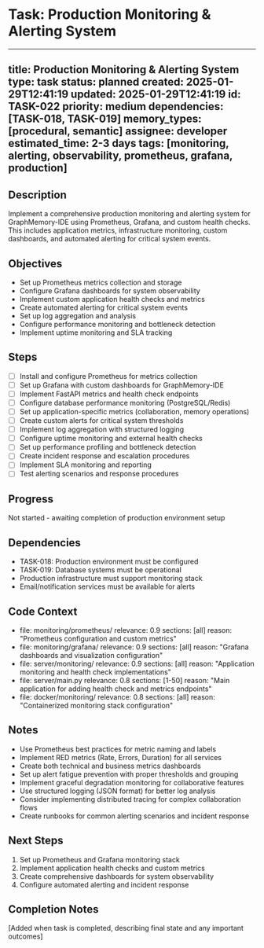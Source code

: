 # Task: Production Monitoring & Alerting System
---
title: Production Monitoring & Alerting System
type: task
status: planned
created: 2025-01-29T12:41:19
updated: 2025-01-29T12:41:19
id: TASK-022
priority: medium
dependencies: [TASK-018, TASK-019]
memory_types: [procedural, semantic]
assignee: developer
estimated_time: 2-3 days
tags: [monitoring, alerting, observability, prometheus, grafana, production]
---

## Description
Implement a comprehensive production monitoring and alerting system for GraphMemory-IDE using Prometheus, Grafana, and custom health checks. This includes application metrics, infrastructure monitoring, custom dashboards, and automated alerting for critical system events.

## Objectives
- Set up Prometheus metrics collection and storage
- Configure Grafana dashboards for system observability
- Implement custom application health checks and metrics
- Create automated alerting for critical system events
- Set up log aggregation and analysis
- Configure performance monitoring and bottleneck detection
- Implement uptime monitoring and SLA tracking

## Steps
- [ ] Install and configure Prometheus for metrics collection
- [ ] Set up Grafana with custom dashboards for GraphMemory-IDE
- [ ] Implement FastAPI metrics and health check endpoints
- [ ] Configure database performance monitoring (PostgreSQL/Redis)
- [ ] Set up application-specific metrics (collaboration, memory operations)
- [ ] Create custom alerts for critical system thresholds
- [ ] Implement log aggregation with structured logging
- [ ] Configure uptime monitoring and external health checks
- [ ] Set up performance profiling and bottleneck detection
- [ ] Create incident response and escalation procedures
- [ ] Implement SLA monitoring and reporting
- [ ] Test alerting scenarios and response procedures

## Progress
Not started - awaiting completion of production environment setup

## Dependencies
- TASK-018: Production environment must be configured
- TASK-019: Database systems must be operational
- Production infrastructure must support monitoring stack
- Email/notification services must be available for alerts

## Code Context
- file: monitoring/prometheus/
  relevance: 0.9
  sections: [all]
  reason: "Prometheus configuration and custom metrics"
- file: monitoring/grafana/
  relevance: 0.9
  sections: [all]
  reason: "Grafana dashboards and visualization configuration"
- file: server/monitoring/
  relevance: 0.9
  sections: [all]
  reason: "Application monitoring and health check implementations"
- file: server/main.py
  relevance: 0.8
  sections: [1-50]
  reason: "Main application for adding health check and metrics endpoints"
- file: docker/monitoring/
  relevance: 0.8
  sections: [all]
  reason: "Containerized monitoring stack configuration"

## Notes
- Use Prometheus best practices for metric naming and labels
- Implement RED metrics (Rate, Errors, Duration) for all services
- Create both technical and business metrics dashboards
- Set up alert fatigue prevention with proper thresholds and grouping
- Implement graceful degradation monitoring for collaborative features
- Use structured logging (JSON format) for better log analysis
- Consider implementing distributed tracing for complex collaboration flows
- Create runbooks for common alerting scenarios and incident response

## Next Steps
1. Set up Prometheus and Grafana monitoring stack
2. Implement application health checks and custom metrics
3. Create comprehensive dashboards for system observability
4. Configure automated alerting and incident response

## Completion Notes
[Added when task is completed, describing final state and any important outcomes] 